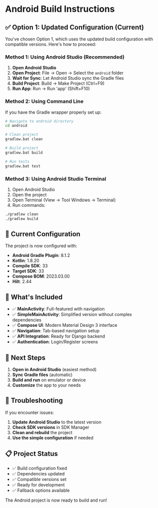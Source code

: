 # Android Build Instructions

## ✅ Option 1: Updated Configuration (Current)

You've chosen Option 1, which uses the updated build configuration with compatible versions. Here's how to proceed:

### Method 1: Using Android Studio (Recommended)

1. **Open Android Studio**
2. **Open Project**: File → Open → Select the `android` folder
3. **Wait for Sync**: Let Android Studio sync the Gradle files
4. **Build Project**: Build → Make Project (Ctrl+F9)
5. **Run App**: Run → Run 'app' (Shift+F10)

### Method 2: Using Command Line

If you have the Gradle wrapper properly set up:

```bash
# Navigate to android directory
cd android

# Clean project
gradlew.bat clean

# Build project
gradlew.bat build

# Run tests
gradlew.bat test
```

### Method 3: Using Android Studio Terminal

1. Open Android Studio
2. Open the project
3. Open Terminal (View → Tool Windows → Terminal)
4. Run commands:

```bash
./gradlew clean
./gradlew build
```

## 🔧 Current Configuration

The project is now configured with:

- **Android Gradle Plugin**: 8.1.2
- **Kotlin**: 1.8.20
- **Compile SDK**: 33
- **Target SDK**: 33
- **Compose BOM**: 2023.03.00
- **Hilt**: 2.44

## 📱 What's Included

- ✅ **MainActivity**: Full-featured with navigation
- ✅ **SimpleMainActivity**: Simplified version without complex dependencies
- ✅ **Compose UI**: Modern Material Design 3 interface
- ✅ **Navigation**: Tab-based navigation setup
- ✅ **API Integration**: Ready for Django backend
- ✅ **Authentication**: Login/Register screens

## 🚀 Next Steps

1. **Open in Android Studio** (easiest method)
2. **Sync Gradle files** (automatic)
3. **Build and run** on emulator or device
4. **Customize** the app to your needs

## 🐛 Troubleshooting

If you encounter issues:

1. **Update Android Studio** to the latest version
2. **Check SDK versions** in SDK Manager
3. **Clean and rebuild** the project
4. **Use the simple configuration** if needed

## 📋 Project Status

- ✅ Build configuration fixed
- ✅ Dependencies updated
- ✅ Compatible versions set
- ✅ Ready for development
- ✅ Fallback options available

The Android project is now ready to build and run!

